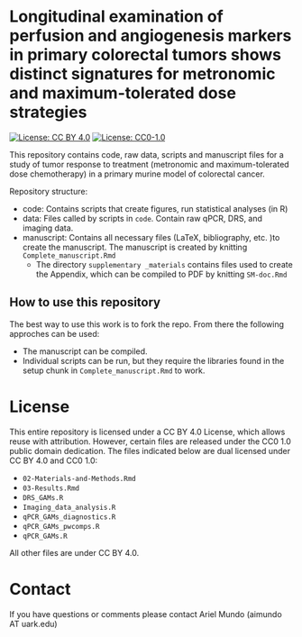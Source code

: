 Longitudinal examination of perfusion and angiogenesis markers in primary colorectal tumors shows distinct signatures for metronomic and maximum-tolerated dose strategies
=========================================================================================================================================================================

[![License: CC BY 4.0](https://img.shields.io/badge/License%20All-CC%20BY%204.0-lightgrey)](https://creativecommons.org/licenses/by/4.0/) 
[![License: CC0-1.0](https://img.shields.io/badge/License%20Parts-CC0%201.0-lightgrey)](http://creativecommons.org/publicdomain/zero/1.0/)

This repository contains code, raw data, scripts and manuscript files for a study of tumor response to treatment (metronomic and maximum-tolerated dose chemotherapy) in a primary murine model of colorectal cancer.

Repository structure:

- code: Contains scripts that create figures, run statistical analyses (in R)
- data: Files called by scripts in `code`. Contain raw qPCR, DRS, and imaging data.
- manuscript: Contains all necessary files (LaTeX, bibliography, etc. )to create the manuscript. The manuscript is created by knitting `Complete_manuscript.Rmd`
  - The directory `supplementary _materials` contains files used to create the Appendix, which can be compiled to PDF by knitting `SM-doc.Rmd`


## How to use this repository

The best way to use this work is to fork the repo. From there the following approches can be used:

- The manuscript can be compiled.
- Individual scripts can be run, but they require the libraries found in the setup chunk in `Complete_manuscript.Rmd` to work.

# License

This entire repository is licensed under a CC BY 4.0 License, which allows reuse with attribution. However, certain files are released under the CC0 1.0 public domain dedication. The files indicated below are dual licensed under CC BY 4.0 and CC0 1.0:

- `02-Materials-and-Methods.Rmd`
- `03-Results.Rmd`
- `DRS_GAMs.R`
- `Imaging_data_analysis.R`
- `qPCR_GAMs_diagnostics.R`
- `qPCR_GAMs_pwcomps.R`
- `qPCR_GAMs.R`

All other files are under CC BY 4.0.

# Contact

If you have questions or comments please contact Ariel Mundo (aimundo AT uark.edu)
